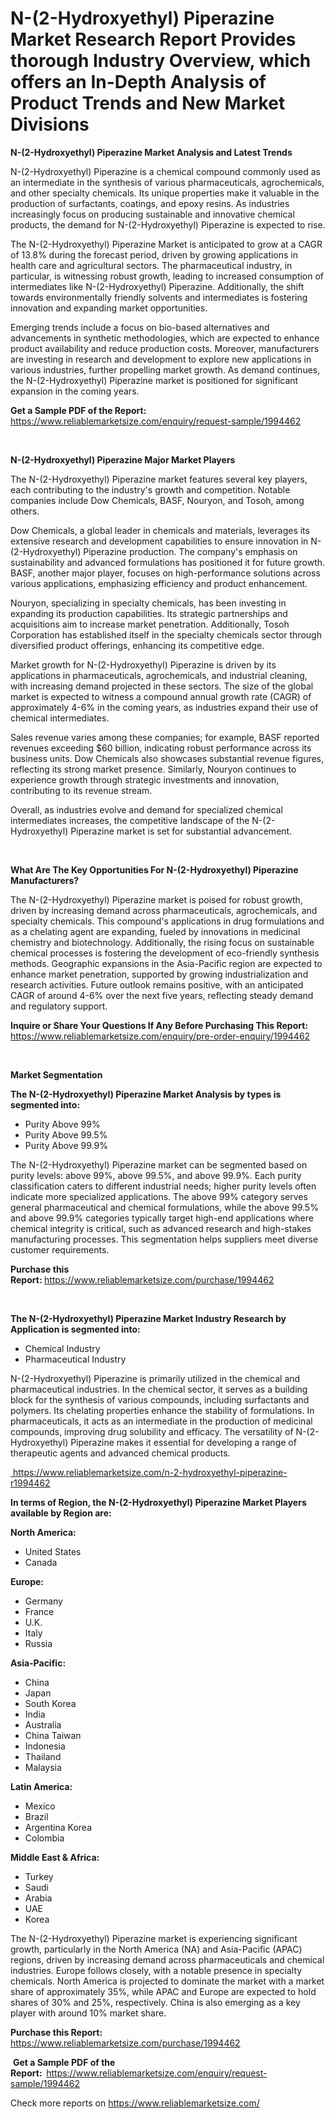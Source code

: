 <p><h1>N-(2-Hydroxyethyl) Piperazine Market Research Report Provides thorough Industry Overview, which offers an In-Depth Analysis of Product Trends and New Market Divisions</h1></p><p><strong>N-(2-Hydroxyethyl) Piperazine Market Analysis and Latest Trends</strong></p>
<p><p>N-(2-Hydroxyethyl) Piperazine is a chemical compound commonly used as an intermediate in the synthesis of various pharmaceuticals, agrochemicals, and other specialty chemicals. Its unique properties make it valuable in the production of surfactants, coatings, and epoxy resins. As industries increasingly focus on producing sustainable and innovative chemical products, the demand for N-(2-Hydroxyethyl) Piperazine is expected to rise.</p><p>The N-(2-Hydroxyethyl) Piperazine Market is anticipated to grow at a CAGR of 13.8% during the forecast period, driven by growing applications in health care and agricultural sectors. The pharmaceutical industry, in particular, is witnessing robust growth, leading to increased consumption of intermediates like N-(2-Hydroxyethyl) Piperazine. Additionally, the shift towards environmentally friendly solvents and intermediates is fostering innovation and expanding market opportunities.</p><p>Emerging trends include a focus on bio-based alternatives and advancements in synthetic methodologies, which are expected to enhance product availability and reduce production costs. Moreover, manufacturers are investing in research and development to explore new applications in various industries, further propelling market growth. As demand continues, the N-(2-Hydroxyethyl) Piperazine market is positioned for significant expansion in the coming years.</p></p>
<p><strong>Get a Sample PDF of the Report:&nbsp;</strong> <a href="https://www.reliablemarketsize.com/enquiry/request-sample/1994462?utm_campaign=3508&utm_medium=2&utm_source=Github&utm_content=ia&utm_term=03042025&utm_id=n-2-hydroxyethyl-piperazine">https://www.reliablemarketsize.com/enquiry/request-sample/1994462</a></p>
<p>&nbsp;</p>
<p><strong>N-(2-Hydroxyethyl) Piperazine Major Market Players</strong></p>
<p><p>The N-(2-Hydroxyethyl) Piperazine market features several key players, each contributing to the industry's growth and competition. Notable companies include Dow Chemicals, BASF, Nouryon, and Tosoh, among others.</p><p>Dow Chemicals, a global leader in chemicals and materials, leverages its extensive research and development capabilities to ensure innovation in N-(2-Hydroxyethyl) Piperazine production. The company's emphasis on sustainability and advanced formulations has positioned it for future growth. BASF, another major player, focuses on high-performance solutions across various applications, emphasizing efficiency and product enhancement.</p><p>Nouryon, specializing in specialty chemicals, has been investing in expanding its production capabilities. Its strategic partnerships and acquisitions aim to increase market penetration. Additionally, Tosoh Corporation has established itself in the specialty chemicals sector through diversified product offerings, enhancing its competitive edge.</p><p>Market growth for N-(2-Hydroxyethyl) Piperazine is driven by its applications in pharmaceuticals, agrochemicals, and industrial cleaning, with increasing demand projected in these sectors. The size of the global market is expected to witness a compound annual growth rate (CAGR) of approximately 4-6% in the coming years, as industries expand their use of chemical intermediates.</p><p>Sales revenue varies among these companies; for example, BASF reported revenues exceeding $60 billion, indicating robust performance across its business units. Dow Chemicals also showcases substantial revenue figures, reflecting its strong market presence. Similarly, Nouryon continues to experience growth through strategic investments and innovation, contributing to its revenue stream.</p><p>Overall, as industries evolve and demand for specialized chemical intermediates increases, the competitive landscape of the N-(2-Hydroxyethyl) Piperazine market is set for substantial advancement.</p></p>
<p>&nbsp;</p>
<p><strong>What Are The Key Opportunities For N-(2-Hydroxyethyl) Piperazine Manufacturers?</strong></p>
<p><p>The N-(2-Hydroxyethyl) Piperazine market is poised for robust growth, driven by increasing demand across pharmaceuticals, agrochemicals, and specialty chemicals. This compound's applications in drug formulations and as a chelating agent are expanding, fueled by innovations in medicinal chemistry and biotechnology. Additionally, the rising focus on sustainable chemical processes is fostering the development of eco-friendly synthesis methods. Geographic expansions in the Asia-Pacific region are expected to enhance market penetration, supported by growing industrialization and research activities. Future outlook remains positive, with an anticipated CAGR of around 4-6% over the next five years, reflecting steady demand and regulatory support.</p></p>
<p><strong>Inquire or Share Your Questions If Any Before Purchasing This Report:</strong> <a href="https://www.reliablemarketsize.com/enquiry/pre-order-enquiry/1994462?utm_campaign=3508&utm_medium=2&utm_source=Github&utm_content=ia&utm_term=03042025&utm_id=n-2-hydroxyethyl-piperazine">https://www.reliablemarketsize.com/enquiry/pre-order-enquiry/1994462</a></p>
<p>&nbsp;</p>
<p><strong>Market Segmentation</strong></p>
<p><strong>The N-(2-Hydroxyethyl) Piperazine Market Analysis by types is segmented into:</strong></p>
<p><ul><li>Purity Above 99%</li><li>Purity Above 99.5%</li><li>Purity Above 99.9%</li></ul></p>
<p><p>The N-(2-Hydroxyethyl) Piperazine market can be segmented based on purity levels: above 99%, above 99.5%, and above 99.9%. Each purity classification caters to different industrial needs; higher purity levels often indicate more specialized applications. The above 99% category serves general pharmaceutical and chemical formulations, while the above 99.5% and above 99.9% categories typically target high-end applications where chemical integrity is critical, such as advanced research and high-stakes manufacturing processes. This segmentation helps suppliers meet diverse customer requirements.</p></p>
<p><strong>Purchase this Report:&nbsp;</strong><a href="https://www.reliablemarketsize.com/purchase/1994462?utm_campaign=3508&utm_medium=2&utm_source=Github&utm_content=ia&utm_term=03042025&utm_id=n-2-hydroxyethyl-piperazine">https://www.reliablemarketsize.com/purchase/1994462</a></p>
<p>&nbsp;</p>
<p><strong>The N-(2-Hydroxyethyl) Piperazine Market Industry Research by Application is segmented into:</strong></p>
<p><ul><li>Chemical Industry</li><li>Pharmaceutical Industry</li></ul></p>
<p><p>N-(2-Hydroxyethyl) Piperazine is primarily utilized in the chemical and pharmaceutical industries. In the chemical sector, it serves as a building block for the synthesis of various compounds, including surfactants and polymers. Its chelating properties enhance the stability of formulations. In pharmaceuticals, it acts as an intermediate in the production of medicinal compounds, improving drug solubility and efficacy. The versatility of N-(2-Hydroxyethyl) Piperazine makes it essential for developing a range of therapeutic agents and advanced chemical products.</p></p>
<p><a href="https://www.reliablemarketsize.com/n-2-hydroxyethyl-piperazine-r1994462?utm_campaign=3508&utm_medium=2&utm_source=Github&utm_content=ia&utm_term=03042025&utm_id=n-2-hydroxyethyl-piperazine">&nbsp;https://www.reliablemarketsize.com/n-2-hydroxyethyl-piperazine-r1994462</a></p>
<p><strong>In terms of Region, the N-(2-Hydroxyethyl) Piperazine Market Players available by Region are:</strong></p>
<p>
    <p> <strong> North America: </strong>
        <ul>
            <li>United States</li>
            <li>Canada</li>
        </ul>
        </p> 
    <p> <strong> Europe: </strong>
        <ul>
            <li>Germany</li>
            <li>France</li>
            <li>U.K.</li>
            <li>Italy</li>
            <li>Russia</li>
        </ul>
        </p> 
    <p> <strong> Asia-Pacific: </strong>
        <ul>
            <li>China</li>
            <li>Japan</li>
            <li>South Korea</li>
            <li>India</li>
            <li>Australia</li>
            <li>China Taiwan</li>
            <li>Indonesia</li>
            <li>Thailand</li>
            <li>Malaysia</li>
        </ul>
        </p> 
    <p> <strong> Latin America: </strong>
        <ul>
            <li>Mexico</li>
            <li>Brazil</li>
            <li>Argentina Korea</li>
            <li>Colombia</li>
        </ul>
        </p> 
    <p> <strong> Middle East & Africa: </strong>
        <ul>
            <li>Turkey</li>
            <li>Saudi</li>
            <li>Arabia</li>
            <li>UAE</li>
            <li>Korea</li>
        </ul>
    </p>
    </p>
<p><p>The N-(2-Hydroxyethyl) Piperazine market is experiencing significant growth, particularly in the North America (NA) and Asia-Pacific (APAC) regions, driven by increasing demand across pharmaceuticals and chemical industries. Europe follows closely, with a notable presence in specialty chemicals. North America is projected to dominate the market with a market share of approximately 35%, while APAC and Europe are expected to hold shares of 30% and 25%, respectively. China is also emerging as a key player with around 10% market share.</p></p>
<p><strong>Purchase this Report: </strong><a href="https://www.reliablemarketsize.com/purchase/1994462?utm_campaign=3508&utm_medium=2&utm_source=Github&utm_content=ia&utm_term=03042025&utm_id=n-2-hydroxyethyl-piperazine">https://www.reliablemarketsize.com/purchase/1994462</a></p>
<p>&nbsp;<strong>Get a Sample PDF of the Report:&nbsp;&nbsp;</strong><a href="https://www.reliablemarketsize.com/enquiry/request-sample/1994462?utm_campaign=3508&utm_medium=2&utm_source=Github&utm_content=ia&utm_term=03042025&utm_id=n-2-hydroxyethyl-piperazine">https://www.reliablemarketsize.com/enquiry/request-sample/1994462</a></p>
<p><strong></strong></p>
<p>Check more reports on <a href="https://www.reliablemarketsize.com/?utm_campaign=3508&utm_medium=2&utm_source=Github&utm_content=ia&utm_term=03042025&utm_id=n-2-hydroxyethyl-piperazine">https://www.reliablemarketsize.com/</a></p>